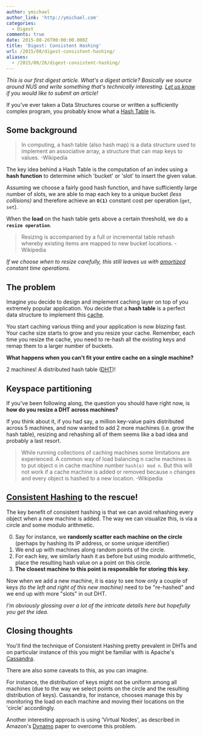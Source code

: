 ```yaml
---
author: ymichael
author_link: 'http://ymichael.com'
categories:
  - Digest
comments: true
date: 2015-08-26T00:00:00.000Z
title: 'Digest: Consistent Hashing'
url: /2015/08/digest-consistent-hashing/
aliases:
  - /2015/08/26/digest-consistent-hashing/
---
```


_This is our first digest article. What's a digest article? Basically we source around NUS and write something that's technically interesting. [Let us know](/contact/) if you would like to submit an article!_

If you've ever taken a Data Structures course or written a sufficiently complex program, you probably know what a [Hash Table][] is.

## Some background
> In computing, a hash table (also hash map) is a data structure used to implement an associative array, a structure that can map keys to values. -Wikipedia

The key idea behind a Hash Table is the computation of an index using a __hash function__ to determine which 'bucket' or 'slot' to insert the given value.

Assuming we choose a fairly good hash function, and have sufficiently large number of slots, we are able to map each key to a unique bucket _(less collisions)_ and therefore achieve an __`O(1)`__ constant cost per operation (`get`, `set`).

When the __load__ on the hash table gets above a certain threshold, we do a __`resize operation`__.

> Resizing is accompanied by a full or incremental table rehash whereby existing items are mapped to new bucket locations. -Wikipedia

_If we choose when to resize carefully, this still leaves us with [amortized][] constant time operations._

## The problem
Imagine you decide to design and implement caching layer on top of you extremely popular application. You decide that a __hash table__ is a perfect data structure to implement this [cache][].

You start caching various thing and your application is now _blazing_ fast. Your cache size starts to grow and you resize your cache. Remember, each time you resize the cache, you need to re-hash all the existing keys and remap them to a larger number of buckets.

__What happens when you can't fit your entire cache on a single machine?__

2 machines! A distributed hash table ([DHT][])!

## Keyspace partitioning
If you've been following along, the question you should have right now, is __how do you resize a DHT across machines?__

If you think about it, if you had say, a million key-value pairs distributed across 5 machines, and now wanted to add 2 more machines (i.e. grow the hash table), resizing and rehashing all of them seems like a bad idea and probably a last resort.

> While running collections of caching machines some limitations are experienced. A common way of load balancing n cache machines is to put object o in cache machine number `hash(o) mod n`. But this will not work if a cache machine is added or removed because `n` changes and every object is hashed to a new location. -Wikipedia

## [Consistent Hashing][] to the rescue!

The key benefit of consistent hashing is that we can avoid rehashing every object when a new machine is added. The way we can visualize this, is via a circle and some modulo arithmetic.

0. Say for instance, we __randomly scatter each machine on the circle__ (perhaps by hashing its IP address, or some unique identifier)
0. We end up with machines along random points of the circle.
0. For each key, we similarly hash it as before but using modulo arithmetic, place the resulting hash value on a point on this circle.
0. __The closest machine to this point is responsible for storing this key__.

Now when we add a new machine, it is easy to see how only a couple of keys _(to the left and right of this new machine)_ need to be "re-hashed" and we end up with more "slots" in out DHT.

_I'm obviously glossing over a lot of the intricate details here but hopefully you get the idea_.

## Closing thoughts

You'll find the technique of Consistent Hashing pretty prevalent in DHTs and on
    particular instance of this you might be familiar with is Apache's [Cassandra][].

There are also some caveats to this, as you can imagine.

For instance, the distribution of keys might not be uniform among all machines (due to the way we select points on the circle and the resulting distribution of keys). Cassandra, for instance, chooses manage this by monitoring the load on each machine and moving their locations on the 'circle' accordingly.

Another interesting approach is using 'Virtual Nodes', as described in Amazon's [Dynamo][] paper to overcome this problem.


[Hash Table]: http://en.wikipedia.org/wiki/Hash_table
[amortized]: http://en.wikipedia.org/wiki/Amortized_analysis
[cache]: http://en.wikipedia.org/wiki/Cache_(computing)
[DHT]: http://en.wikipedia.org/wiki/Distributed_hash_table
[modulo]: http://en.wikipedia.org/wiki/Modulo_operation
[Consistent Hashing]: http://en.wikipedia.org/wiki/Consistent_hashing
[Cassandra]: http://cassandra.apache.org/
[Dynamo]: http://www.allthingsdistributed.com/2007/10/amazons_dynamo.html
